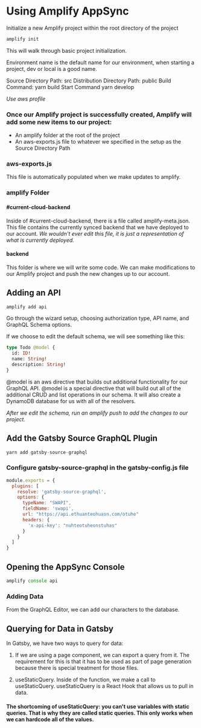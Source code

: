 # Using Amplify AppSync

Initialize a new Amplify project within the root directory of the project

```javascript
amplify init
```

This will walk through basic project initialization.

Environment name is the default name for our environment, when starting a project, dev or local is a good name.

Source Directory Path: src
Distribution Directory Path: public
Build Command: yarn build
Start Command yarn develop

*Use aws profile*

### Once our Amplify project is successfully created, Amplify will add some new items to our project:

  * An amplify folder at the root of the project
  * An aws-exports.js file to whatever we specified in the setup as the Source Directory Path


### aws-exports.js

This file is automatically populated when we make updates to amplify.

### amplify Folder

#### #current-cloud-backend

Inside of #current-cloud-backend, there is a file called amplify-meta.json. This file contains the currently synced backend that we have deployed to our account. *We wouldn't ever edit this file, it is just a representation of what is currently deployed.*

#### backend

This folder is where we will write some code. We can make modifications to our Amplify project and push the new changes up to our account.

## Adding an API

```javascript
amplify add api
```
Go through the wizard setup, choosing authorization type, API name, and GraphQL Schema options.

If we choose to edit the default schema, we will see something like this:

```graphql
type Todo @model {
  id: ID!
  name: String!
  description: String!
}
```

@model is an aws directive that builds out additional functionality for our GraphQL API. @model is a special directive that will build out all of the additional CRUD and list operations in our schema. It will also create a DynamoDB database for us with all of the resolvers.

*After we edit the schema, run an amplify push to add the changes to our project.*

## Add the Gatsby Source GraphQL Plugin

```javascript
yarn add gatsby-source-graphql
```

### Configure gatsby-source-graphql in the gatsby-config.js file

```javascript
module.exports = {
  plugins: [
    resolve: 'gatsby-source-graphql',
    options: {
      typeName: "SWAPI",
      fieldName: 'swapi',
      url: "https://api.ethuanteohuasn.com/otuhe"
      headers: {
        'x-api-key': "nuhteotuheonstuhas"
      }
    }
  ]
}
```

## Opening the AppSync Console

```javascript
amplify console api
```

### Adding Data

From the GraphQL Editor, we can add our characters to the database.

## Querying for Data in Gatsby

In Gatsby, we have two ways to query for data:

1. If we are using a page component, we can export a query from it. The requirement for this is that it has to be used as part of page generation because there is special treatment for those files.

2. useStaticQuery. Inside of the function, we make a call to useStaticQuery. useStaticQuery is a React Hook that allows us to pull in data.

#### The shortcoming of useStaticQuery: you can't use variables with static queries. That is why they are called static queries. This only works when we can hardcode all of the values.